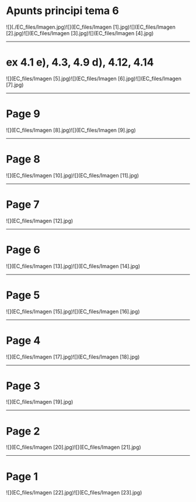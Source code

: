 <a name="527">

# Apunts principi tema 6

<div><span>

<div>
![](./EC_files/Imagen.jpg)![](EC_files/Imagen [1].jpg)![](EC_files/Imagen [2].jpg)![](EC_files/Imagen [3].jpg)![](EC_files/Imagen [4].jpg)</div>

</span></div>

* * *

</a><a name="662">

# ex 4.1 e), 4.3, 4.9 d), 4.12, 4.14

<div><span>

<div>![](EC_files/Imagen [5].jpg)![](EC_files/Imagen [6].jpg)![](EC_files/Imagen [7].jpg)</div>

</span></div>

* * *

</a><a name="743">

# Page 9

<div><span>

<div>![](EC_files/Imagen [8].jpg)![](EC_files/Imagen [9].jpg)</div>

</span></div>

* * *

</a><a name="746">

# Page 8

<div><span>

<div>![](EC_files/Imagen [10].jpg)![](EC_files/Imagen [11].jpg)</div>

</span></div>

* * *

</a><a name="749">

# Page 7

<div><span>

<div>![](EC_files/Imagen [12].jpg)</div>

</span></div>

* * *

</a><a name="751">

# Page 6

<div><span>

<div>![](EC_files/Imagen [13].jpg)![](EC_files/Imagen [14].jpg)</div>

</span></div>

* * *

</a><a name="754">

# Page 5

<div><span>

<div>![](EC_files/Imagen [15].jpg)![](EC_files/Imagen [16].jpg)</div>

</span></div>

* * *

</a><a name="757">

# Page 4

<div><span>

<div>![](EC_files/Imagen [17].jpg)![](EC_files/Imagen [18].jpg)</div>

</span></div>

* * *

</a><a name="760">

# Page 3

<div><span>

<div>![](EC_files/Imagen [19].jpg)</div>

</span></div>

* * *

</a><a name="765">

# Page 2

<div><span>

<div>![](EC_files/Imagen [20].jpg)![](EC_files/Imagen [21].jpg)</div>

</span></div>

* * *

</a><a name="768">

# Page 1

<div><span>

<div>![](EC_files/Imagen [22].jpg)![](EC_files/Imagen [23].jpg)</div>

</span></div>

</a>

